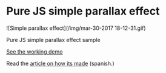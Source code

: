 # Pure JS simple parallax effect

![Simple parallax effect](/img/mar-30-2017 18-12-31.gif)

Pure JS simple parallax effect sample

[See the working demo](https://htmlpreview.github.io/?https://github.com/carloscabo/js-simple-parallax-effect/blob/master/index.html)

Read the [article on how its made](https://medium.com/@carloscabo/construyendo-un-efecto-de-parallax-vertical-en-js-desde-cero-33bff257b626) (spanish.)
